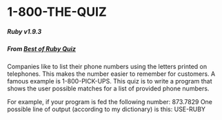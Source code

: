 # 1-800-THE-QUIZ
##### Ruby v1.9.3
##### From [Best of Ruby Quiz](http://pragprog.com/book/fr_quiz/best-of-ruby-quiz)


Companies like to list their phone numbers using the letters printed on telephones. This makes the number easier to remember for customers. A famous example is 1-800-PICK-UPS. This quiz is to write a program that shows the user possible matches for a list of provided phone numbers.

For example, if your program is fed the following number: 873.7829
One possible line of output (according to my dictionary) is this: USE-RUBY